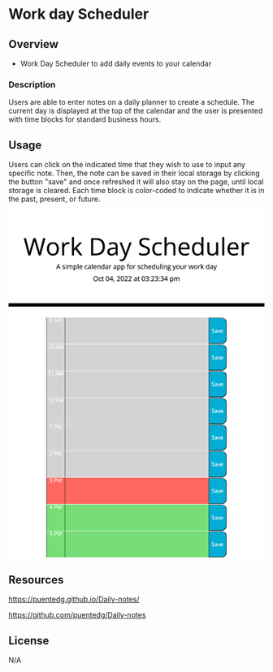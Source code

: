 # Work day Scheduler

## Overview
- Work Day Scheduler to add daily events to your calendar

### Description 
Users are able to enter notes on a daily planner to create a schedule. The current day is displayed at the top of the calendar and the user is presented with time blocks for standard business hours.


## Usage
Users can click on the indicated time that they wish to use to input any specific note. Then, the note can be saved in their local storage by clicking the button "save" and once refreshed it will also stay on the page, until local storage is cleared. Each time block is color-coded to indicate whether it is in the past, present, or future.

<img src="./assets/Daily-notes.png">

## Resources

https://puentedg.github.io/Daily-notes/

https://github.com/puentedg/Daily-notes


## License
N/A
